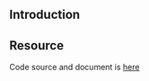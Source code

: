 ## Introduction

## Resource

Code source and document is [here](https://github.com/kcl-lang/artifacthub/tree/main/add-istio-sidecar-injection)
